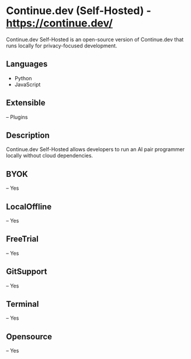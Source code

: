 # Continue.dev (Self-Hosted) - https://continue.dev/
Continue.dev Self-Hosted is an open-source version of Continue.dev that runs locally for privacy-focused development.
## Languages      
  - Python      
  - JavaScript      
## Extensible      
  – Plugins      
## Description      
  Continue.dev Self-Hosted allows developers to run an AI pair programmer locally without cloud dependencies.      
## BYOK      
  – Yes      
## LocalOffline      
  – Yes      
## FreeTrial      
  – Yes      
## GitSupport      
  – Yes      
## Terminal      
  – Yes      
## Opensource      
  – Yes      